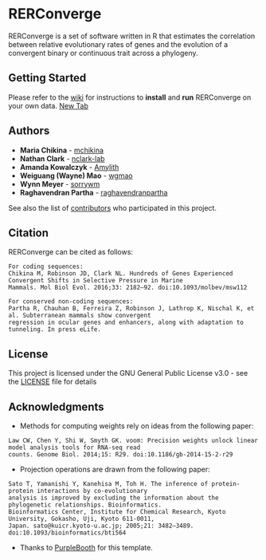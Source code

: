 # RERConverge

RERConverge is a set of software written in R that estimates the correlation between relative evolutionary rates of genes and the evolution of a convergent binary or continuous trait across a phylogeny.

## Getting Started

Please refer to the [wiki](https://github.com/nclark-lab/RERconverge/wiki/Getting-Started) for instructions to **install** and **run** RERConverge on your own data.
<a href="https://github.com/nclark-lab/RERconverge/wiki/Getting-Started" target="_blank">New Tab</a>

## Authors

* **Maria Chikina** - [mchikina](https://github.com/mchikina)
* **Nathan Clark** - [nclark-lab](https://github.com/nclark-lab)
* **Amanda Kowalczyk** - [Amylith](https://github.com/Amylith)
* **Weiguang (Wayne) Mao** - [wgmao](https://github.com/wgmao)
* **Wynn Meyer** - [sorrywm](https://github.com/sorrywm)
* **Raghavendran Partha** - [raghavendranpartha](https://github.com/raghavendranpartha)

See also the list of [contributors](https://github.com/raghavendranpartha/RERconverge/contributors) who participated in this project.

## Citation

RERConverge can be cited as follows:

```
For coding sequences:
Chikina M, Robinson JD, Clark NL. Hundreds of Genes Experienced Convergent Shifts in Selective Pressure in Marine 
Mammals. Mol Biol Evol. 2016;33: 2182–92. doi:10.1093/molbev/msw112

For conserved non-coding sequences:
Partha R, Chauhan B, Ferreira Z, Robinson J, Lathrop K, Nischal K, et al. Subterranean mammals show convergent 
regression in ocular genes and enhancers, along with adaptation to tunneling. In press eLife. 

```

## License

This project is licensed under the GNU General Public License v3.0 - see the [LICENSE](LICENSE) file for details

## Acknowledgments

* Methods for computing weights rely on ideas from the following paper:
```
Law CW, Chen Y, Shi W, Smyth GK. voom: Precision weights unlock linear model analysis tools for RNA-seq read
counts. Genome Biol. 2014;15: R29. doi:10.1186/gb-2014-15-2-r29

```
* Projection operations are drawn from the following paper:
```
Sato T, Yamanishi Y, Kanehisa M, Toh H. The inference of protein-protein interactions by co-evolutionary 
analysis is improved by excluding the information about the phylogenetic relationships. Bioinformatics. 
Bioinformatics Center, Institute for Chemical Research, Kyoto University, Gokasho, Uji, Kyoto 611-0011, 
Japan. sato@kuicr.kyoto-u.ac.jp; 2005;21: 3482–3489. doi:10.1093/bioinformatics/bti564

```
* Thanks to [PurpleBooth](https://github.com/PurpleBooth) for this template.
